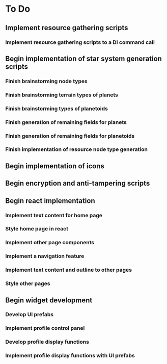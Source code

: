 # To Do

## Implement resource gathering scripts

### Implement resource gathering scripts to a DI command call

## Begin implementation of star system generation scripts

### Finish brainstorming node types

### Finish brainstorming terrain types of planets

### Finish brainstorming types of planetoids

### Finish generation of remaining fields for planets

### Finish generation of remaining fields for planetoids

### Finish implementation of resource node type generation

## Begin implementation of icons

## Begin encryption and anti-tampering scripts

## Begin react implementation

### Implement text content for home page

### Style home page in react

### Implement other page components

### Implement a navigation feature

### Implement text content and outline to other pages

### Style other pages

## Begin widget development

### Develop UI prefabs

### Implement profile control panel

### Develop profile display functions

### Implement profile display functions with UI prefabs
